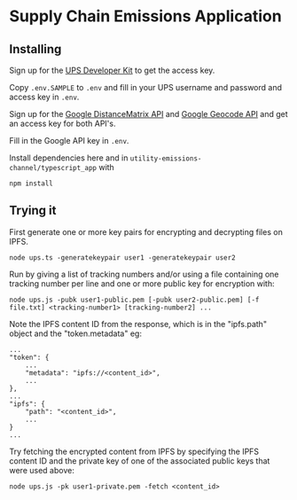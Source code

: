 # Supply Chain Emissions Application

## Installing

Sign up for the [UPS Developer Kit](https://www.ups.com/upsdeveloperkit?loc=en_US) to get the access key.  

Copy `.env.SAMPLE` to `.env` and fill in your UPS username and password and access key in `.env`.

Sign up for the [Google DistanceMatrix API](https://developers.google.com/maps/documentation/distance-matrix/overview) and [Google Geocode API](https://developers.google.com/maps/documentation/geocoding/overview) and get an access key for both API's.

Fill in the Google API key in `.env`.

Install dependencies here and in `utility-emissions-channel/typescript_app` with

```
npm install
```

## Trying it

First generate one or more key pairs for encrypting and decrypting files on IPFS.
```
node ups.ts -generatekeypair user1 -generatekeypair user2
```

Run by giving a list of tracking numbers and/or using a file containing one tracking number per line and one or more public key for encryption with:

```
node ups.js -pubk user1-public.pem [-pubk user2-public.pem] [-f file.txt] <tracking-number1> [tracking-number2] ...
```

Note the IPFS content ID from the response, which is in the "ipfs.path" object and the "token.metadata" eg:
```
...
"token": {
    ...
    "metadata": "ipfs://<content_id>",
    ...
},
...
"ipfs": {
    "path": "<content_id>",
    ...
}
...
```

Try fetching the encrypted content from IPFS by specifying the IPFS content ID and the private key of one of the associated public keys that were used above:
```
node ups.js -pk user1-private.pem -fetch <content_id>
```
